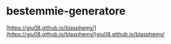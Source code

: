 # bestemmie-generatore

[https://giu08.github.io/blasphemy/](https://giu08.github.io/blasphemy/)giu08.github.io/blasphemy/
